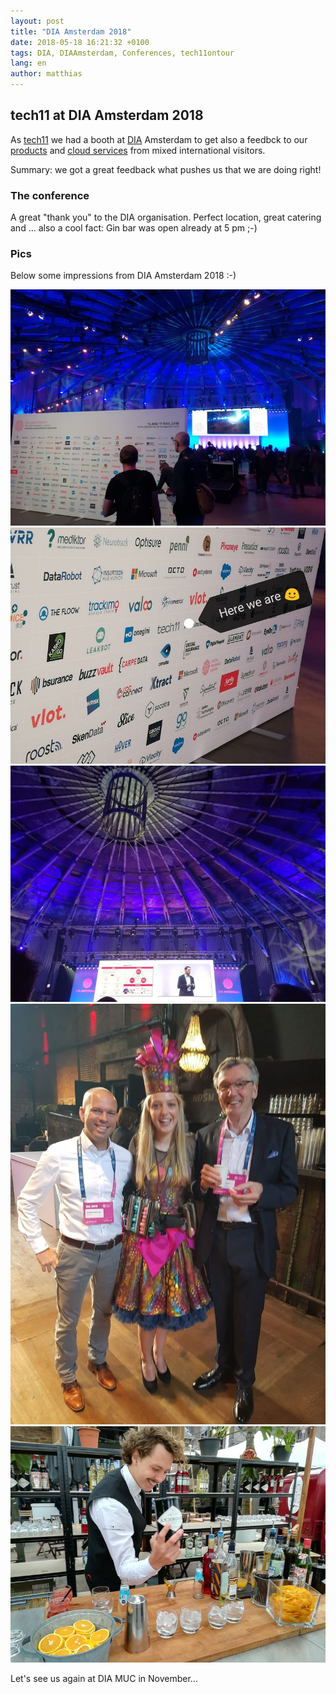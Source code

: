 ```yaml
---
layout: post
title: "DIA Amsterdam 2018"
date: 2018-05-18 16:21:32 +0100
tags: DIA, DIAAmsterdam, Conferences, tech11ontour
lang: en
author: matthias
---
```

## tech11 at DIA Amsterdam 2018

As [tech11] we had a booth at [DIA] Amsterdam to get also a feedbck to our [products] and [cloud services] from mixed international visitors.

Summary: we got a great feedback what pushes us that we are doing right!

### The conference

A great "thank you" to the DIA organisation. Perfect location, great catering and ... also a cool fact: Gin bar was open already at 5 pm ;-)

### Pics

Below some impressions from DIA Amsterdam 2018 :-)

![DIA Amsterdam - Pics](/assets/dia-amsterdam-2018/IMG_20180516_090746.jpg)
![DIA Amsterdam - Pics](/assets/dia-amsterdam-2018/IMG_20180516_092519.jpg)
![DIA Amsterdam - Pics](/assets/dia-amsterdam-2018/IMG_20180516_093219.jpg)
![DIA Amsterdam - Pics](/assets/dia-amsterdam-2018/IMG_20180516_084736.jpg)
![DIA Amsterdam - Pics](/assets/dia-amsterdam-2018/IMG_20180516_183432.jpg)

Let's see us again at DIA MUC in November...

[tech11]:   https://tech11.com
[DIA]:      http://www.digitalinsuranceagenda.com/236/tech11-fully-automated-digital-core-insurance-solutions/
[products]: https://tech11.com/en/products
[cloud services]: https://tech11.com/en/cloud-services
